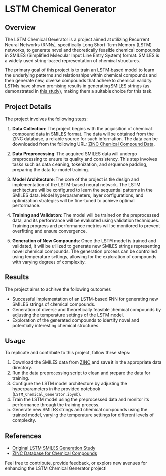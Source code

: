 # LSTM Chemical Generator

## Overview

The LSTM Chemical Generator is a project aimed at utilizing Recurrent Neural Networks (RNNs), specifically Long Short-Term Memory (LSTM) networks, to generate novel and theoretically feasible chemical compounds in SMILES (Simplified Molecular Input Line Entry System) format. SMILES is a widely used string-based representation of chemical structures.

The primary goal of this project is to train an LSTM-based model to learn the underlying patterns and relationships within chemical compounds and then generate new, diverse compounds that adhere to chemical validity. LSTMs have shown promising results in generating SMILES strings (as demonstrated in [this study](https://doi.org/10.1186/s13321-019-0393-0)), making them a suitable choice for this task.

## Project Details

The project involves the following steps:

1. **Data Collection**: The project begins with the acquisition of chemical compound data in SMILES format. The data will be obtained from the ZINC database, a reliable source for such information. The data can be downloaded from the following URL: [ZINC Chemical Compound Data](http://files.docking.org/2D/).

2. **Data Preprocessing**: The acquired SMILES data will undergo preprocessing to ensure its quality and consistency. This step involves tasks such as data cleaning, tokenization, and sequence padding, preparing the data for model training.

3. **Model Architecture**: The core of the project is the design and implementation of the LSTM-based neural network. The LSTM architecture will be configured to learn the sequential patterns in the SMILES data. Model hyperparameters, layer configurations, and optimization strategies will be fine-tuned to achieve optimal performance.

4. **Training and Validation**: The model will be trained on the preprocessed data, and its performance will be evaluated using validation techniques. Training progress and performance metrics will be monitored to prevent overfitting and ensure convergence.

5. **Generation of New Compounds**: Once the LSTM model is trained and validated, it will be utilized to generate new SMILES strings representing novel chemical compounds. The generation process can be controlled using temperature settings, allowing for the exploration of compounds with varying degrees of complexity.

## Results

The project aims to achieve the following outcomes:

- Successful implementation of an LSTM-based RNN for generating new SMILES strings of chemical compounds.
- Generation of diverse and theoretically feasible chemical compounds by adjusting the temperature settings of the LSTM model.
- Exploration of the generated compounds to identify novel and potentially interesting chemical structures.

## Usage

To replicate and contribute to this project, follow these steps:

1. Download the SMILES data from [ZINC](http://files.docking.org/2D/) and save it in the appropriate data directory.
2. Run the data preprocessing script to clean and prepare the data for training.
3. Configure the LSTM model architecture by adjusting the hyperparameters in the provided notebook (`LSTM_Chemical_Generator.ipynb`).
4. Train the LSTM model using the preprocessed data and monitor its performance through the training process.
5. Generate new SMILES strings and chemical compounds using the trained model, varying the temperature settings for different levels of complexity.

## References

- [Original LSTM SMILES Generation Study](https://doi.org/10.1186/s13321-019-0393-0)
- [ZINC Database for Chemical Compounds](http://files.docking.org/2D/)

Feel free to contribute, provide feedback, or explore new avenues for enhancing the LSTM Chemical Generator project!
